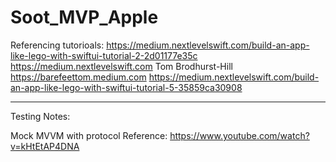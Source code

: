 # Soot_MVP_Apple

Referencing tutorioals:
https://medium.nextlevelswift.com/build-an-app-like-lego-with-swiftui-tutorial-2-2d01177e35c
https://medium.nextlevelswift.com Tom Brodhurst-Hill https://barefeettom.medium.com
https://medium.nextlevelswift.com/build-an-app-like-lego-with-swiftui-tutorial-5-35859ca30908
*************

Testing Notes:

Mock MVVM with protocol 
Reference: https://www.youtube.com/watch?v=kHtEtAP4DNA


